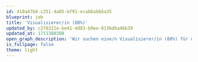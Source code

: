 ```yaml
---
id: 410a47b8-c251-4a85-bf91-ecab6ab66a35
blueprint: job
title: 'Visualisierer/in (80%)'
updated_by: c2f8321e-be41-4d83-b9ee-8136dba46b39
updated_at: 1711380388
open_graph_description: 'Wir suchen eine/n Visualisierer/in (80%) für unseren Standort in Zürich-West.'
is_fullpage: false
theme: light
---
```

